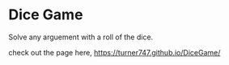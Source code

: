 # Dice Game

Solve any arguement with a roll of the dice.

check out the page here, https://turner747.github.io/DiceGame/